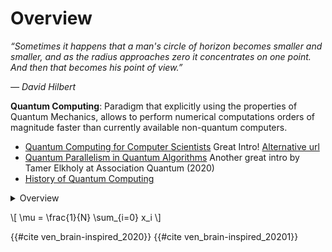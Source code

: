 # Overview

_“Sometimes it happens that a man's circle of horizon becomes smaller and smaller, and as the radius approaches zero it 
concentrates on one point. And then that becomes his point of view.”_

_― David Hilbert_

**Quantum Computing**: Paradigm that explicitly using the properties of Quantum Mechanics, allows to perform 
numerical computations orders of magnitude faster than currently available non-quantum computers. 

* [Quantum Computing for Computer Scientists](https://www.youtube.com/watch?v=F_Riqjdh2oM) Great Intro! [Alternative url](https://www.microsoft.com/en-us/research/video/quantum-computing-computer-scientists/)
* [Quantum Parallelism in Quantum Algorithms](https://www.youtube.com/watch?v=BOYif-cn0WA) Another great intro by Tamer Elkholy at Association Quantum (2020)
* [History of Quantum Computing](https://www.youtube.com/watch?v=Qa_9bQnrAw0)

<details><summary>Overview</summary>
<p>

* [Stanford Encyclopedia](https://plato.stanford.edu/entries/qt-quantcomp/)
* [Quantum Algorithms (Dasgupta-Papadimitriou-Vazirani, Chapter 10)](http://algorithmics.lsi.upc.edu/docs/Dasgupta-Papadimitriou-Vazirani.pdf)

</p>
</details>

\\[ \mu = \frac{1}{N} \sum_{i=0} x_i \\]

{{#cite ven_brain-inspired_2020}}
{{#cite ven_brain-inspired_20201}}